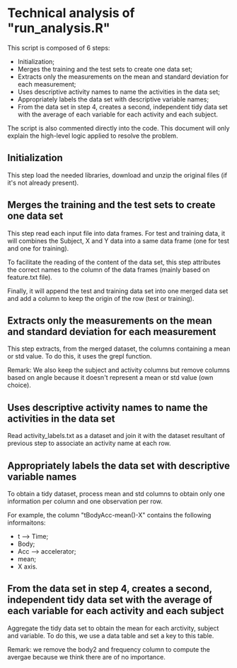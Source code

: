 # Technical analysis of "run_analysis.R"

This script is composed of 6 steps:

- Initialization;
- Merges the training and the test sets to create one data set;
- Extracts only the measurements on the mean and standard deviation for each measurement;
- Uses descriptive activity names to name the activities in the data set;
- Appropriately labels the data set with descriptive variable names;
- From the data set in step 4, creates a second, independent tidy data set with the average of each variable for each activity and each subject.

The script is also commented directly into the code. This document will only explain the high-level logic applied to resolve the problem.

## Initialization
This step load the needed libraries, download and unzip the original files (if it's not already present).


## Merges the training and the test sets to create one data set
This step read each input file into data frames. For test and training data, it will combines the Subject, X and Y data into a same data frame (one for test and one for training).

To facilitate the reading of the content of the data set, this step attributes the correct names to the column of the data frames (mainly based on feature.txt file).

Finally, it will append the test and training data set into one merged data set and add a column to keep the origin of the row (test or training).


## Extracts only the measurements on the mean and standard deviation for each measurement
This step extracts, from the merged dataset, the columns containing a mean or std value. To do this, it uses the grepl function.

Remark: We also keep the subject and activity columns but remove columns based on angle because it doesn't represent a mean or std value (own choice).


## Uses descriptive activity names to name the activities in the data set
Read activity_labels.txt as a dataset and join it with the dataset resultant of previous step to associate an activity name at each row.


## Appropriately labels the data set with descriptive variable names
To obtain a tidy dataset, process mean and std columns to obtain only one information per column and one observation per row.

For example, the column "tBodyAcc-mean()-X" contains the following informaitons:

- t --> Time;
- Body;
- Acc --> accelerator;
- mean;
- X axis.


## From the data set in step 4, creates a second, independent tidy data set with the average of each variable for each activity and each subject
Aggregate the tidy data set to obtain the mean for each arctivity, subject and variable. To do this, we use a data table and set a key to this table.

Remark: we remove the body2 and frequency column to compute the avergae because we think there are of no importance.
